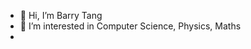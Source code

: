 - 👋 Hi, I’m Barry Tang
- 👀 I’m interested in Computer Science, Physics, Maths
- 


<!---
TYHCL/TYHCL is a ✨ special ✨ repository because its `README.md` (this file) appears on your GitHub profile.
You can click the Preview link to take a look at your changes.
--->
